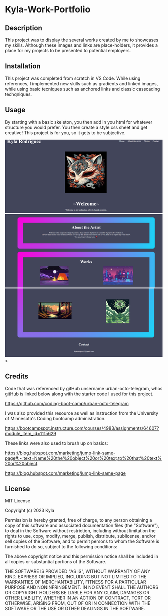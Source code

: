 # Kyla-Work-Portfolio

## Description

This project was to display the several works created by me to showcases my skills. Although these images and links are place-holders, it provides a place for my projects to be presented to potential employers.

## Installation

This project was completed from scratch in VS Code. While using references, I implemented new skills such as gradients and linked images, while using basic tecniques such as anchored links and classic casscading techqniques. 

## Usage

By starting with a basic skeleton, you then add in you html for whatever structure you would prefer. You then create a style.css sheet and get creative! This project is for you, so it gets to be subjective.

![Top of the page](<Website SC.png>)
![Middle of the page](<Website SC 2.png>)
![Bottom of the page](<Website SC 3.png>)>

## Credits

Code that was referenced by gitHub unsername urban-octo-telegram, whos gitHub is linked below along with the starter code I used for this project.

https://github.com/coding-boot-camp/urban-octo-telegram

I was also provided this resource as well as instruction from the University of Minnesota's Coding bootcamp administration.

https://bootcampspot.instructure.com/courses/4983/assignments/64607?module_item_id=1115629

These links were also used to brush up on basics:

https://blog.hubspot.com/marketing/jump-link-same-page#:~:text=Name%20the%20object%20or%20text,to%20that%20text%20or%20object.

https://blog.hubspot.com/marketing/jump-link-same-page

## License

MIT License

Copyright (c) 2023 Kyla

Permission is hereby granted, free of charge, to any person obtaining a copy
of this software and associated documentation files (the "Software"), to deal
in the Software without restriction, including without limitation the rights
to use, copy, modify, merge, publish, distribute, sublicense, and/or sell
copies of the Software, and to permit persons to whom the Software is
furnished to do so, subject to the following conditions:

The above copyright notice and this permission notice shall be included in all
copies or substantial portions of the Software.

THE SOFTWARE IS PROVIDED "AS IS", WITHOUT WARRANTY OF ANY KIND, EXPRESS OR
IMPLIED, INCLUDING BUT NOT LIMITED TO THE WARRANTIES OF MERCHANTABILITY,
FITNESS FOR A PARTICULAR PURPOSE AND NONINFRINGEMENT. IN NO EVENT SHALL THE
AUTHORS OR COPYRIGHT HOLDERS BE LIABLE FOR ANY CLAIM, DAMAGES OR OTHER
LIABILITY, WHETHER IN AN ACTION OF CONTRACT, TORT OR OTHERWISE, ARISING FROM,
OUT OF OR IN CONNECTION WITH THE SOFTWARE OR THE USE OR OTHER DEALINGS IN THE
SOFTWARE.
